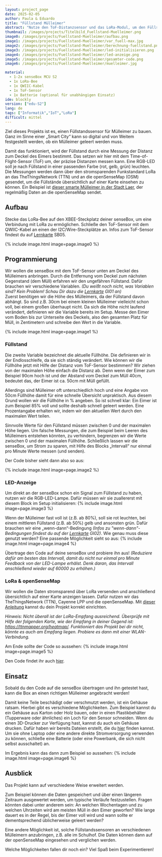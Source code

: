```yaml
---
layout: project_page
date: 2025-02-05
author: Paula & Eduardo
title: "Füllstand Mülleimer"
abstract: "Nutze den ToF-Distanzsensor und das LoRa-Modul, um den Füllstand eines Mülleimers aus der Ferne anzeigen zu lassen."
thumbnail: /images/projects/Titelbild_Fuellstand-Muelleimer.png
image0: /images/projects/Fuellstand-Muelleimer/aufbau.png
image1: /images/projects/Fuellstand-Muelleimer/var_fuell-max.jpg
image2: /images/projects/Fuellstand-Muelleimer/berechnung-fuellstand.png
image3: /images/projects/Fuellstand-Muelleimer/led-initialisieren.png
image4: /images/projects/Fuellstand-Muelleimer/led-anzeige.png
image5: /images/projects/Fuellstand-Muelleimer/gesamter-code.png
image6: /images/projects/Fuellstand-Muelleimer/muelleimer.jpg

material:
  - 1-2x senseBox MCU S2
  - 1x LoRa-Bee
  - 1x QWIIC-Kabel
  - 1x ToF-Sensor
  - 1x Batterie (optional für unabhängigen Einsatz)
ide: blockly
version: ["edu-S2"]
lang: de
tags: ["Informatik","IoT","LoRa"]
difficult: mittel
---
```


Ziel dieses Projekts ist es, einen Füllstandssensor für Mülleimer zu bauen. Ganz im Sinne einer „Smart City“ kann so digital und von Weitem festgestellt werden, ob ein Mülleimer geleert werden muss.

Damit das funktioniert, wird der Füllstand durch eine Messung der Distanz zum Deckel des Eimers bestimmt. Das setzen wir hier mit dem Time-of-Flight-Sensor (ToF) um, der präzise Distanzen messen kann. Eine RGB-LED soll je nach Füllstand in einer passenden Farbe (rot, gelb, grün) leuchten.
Die Messungen werden dann über den stromsparenden Funkstandard LoRa an das TheThingsNetwork (TTN) und  an die openSenseMap (OSM) gesendet, um die Füllstände übersichtlich auf einer Karte einsehen zu können. Ein Beispiel ist [dieser smarte Mülleimer in der Stadt Laer](https://opensensemap.org/explore/65f9865dad2eb20007aad333), der regelmäßig Daten an die openSenseMap sendet.

## Aufbau

Stecke das LoRa-Bee auf den XBEE-Steckplatz deiner senseBox, um eine Verbindung mit LoRa zu ermöglichen. Schließe den ToF-Sensor mit dem QWIIC-Kabel an einen der I2C/Wire-Steckplätze an. Infos zum ToF-Sensor findest du auf [Lernkarte](https://sensebox.de/de/lernkarten-s2) SB05.

{% include image.html image=page.image0 %}


## Programmierung

Wir wollen die senseBox mit dem ToF-Sensor unten am Deckel des Mülleimers anbringen. Durch die Entfernung vom Deckel zum nächsten Gegenstand (dem Müll) erfahren wir den ungefähren Füllstand.
Dafür brauchen wir verschiedene Variablen. *(Du weißt noch nicht, was Variablen sind? Kein Problem! Schau Dir dazu die [Lernkarte](https://sensebox.de/de/lernkarten-s2) GI01 an)*  
Zuerst benötigen wir die Höhe des Mülleimers, da der Füllstand davon abhängt. So sind z.B. 30cm bei einem kleinen Mülleimer vielleicht schon voll, bei einem großen überhaupt nicht. Da sich die Höhe nicht laufend verändert, definieren wir die Variable bereits im Setup. Messe den Eimer vom Boden bis zur Unterseite des Deckels, also den gesamten Platz für Müll, in Zentimetern und schreibe den Wert in die Variable.

{% include image.html image=page.image1 %}


### Füllstand

Die zweite Variable bezeichnet die aktuelle Füllhöhe. Die definieren wir in der Endlosschleife, da sie sich ständig verändert. Wie können wir die Füllhöhe jetzt mit Hilfe der Distanz vom ToF-Sensor bestimmen? Wir ziehen von der maximalen Höhe einfach die Distanz ab. Denn wenn der Eimer zum Beispiel 90cm hoch ist und der Abstand vom Deckel zum Müll 40cm, bedeutet das, der Eimer ist ca. 50cm mit Müll gefüllt.

Allerdings sind Mülleimer oft unterschiedlich hoch und eine Angabe von 50cm Füllhöhe damit für eine schnelle Übersicht unpraktisch. Aus diesem Grund wollen wir die Füllhöhe in % angeben. So ist schnell klar: Ein Eimer ist zum Beispiel 85% voll und sollte deshalb schnell geleert werden. Eine Prozentangabe erhalten wir, indem wir den aktuellen Wert durch den maximalen Wert teilen.

Sinnvolle Werte für den Füllstand müssen zwischen 0 und der maximalen Höhe liegen. Um falsche Messungen, die zum Beispiel beim Leeren des Mülleimers entstehen könnten, zu verhindern, begrenzen wir die Werte zwischen 0 und der maximalen Füllhöhe. Schließlich lassen wir die senseBox, um Strom zu sparen, mit Hilfe des Blocks „Intervall“ nur einmal pro Minute Werte messen (und senden).

Der Code bisher sieht dann also so aus:

{% include image.html image=page.image2 %}


### LED-Anzeige

Um direkt an der senseBox schon ein Signal zum Füllstand zu haben, nutzen wir die RGB-LED-Lampe. Dafür müssen wir sie zuallererst mit diesem Block im Setup initialisieren:
{% include image.html image=page.image3 %}

Wenn der Mülleimer fast voll ist (z.B. ab 80%), soll sie rot leuchten, bei einem mittleren Füllstand (z.B. ab 50%) gelb und ansonsten grün. Dafür brauchen wir eine „wenn-dann“-Bedingung *(Infos zu "wenn-dann"-Bedingungen findest du auf der [Lernkarte](https://sensebox.de/de/lernkarten-s2) GI02)*. Wie genau muss diese genutzt werden? Eine passende Möglichkeit sieht so aus:
{% include image.html image=page.image4 %}

Übertrage den Code auf deine senseBox und probiere ihn aus! *(Reduziere dafür am besten das Intervall, damit du nicht nur einmal pro Minute Feedback von der LED-Lampe erhälst. Denk daran, das Intervall anschließend wieder auf 60000 zu erhöhen.)*


### LoRa & openSenseMap

Wir wollen die Daten stromsparend über LoRa versenden und anschließend übersichtlich auf einer Karte anzeigen lassen. Dafür nutzen wir das TheThingsNetwork (TTN), Cayenne LPP und die openSenseMap. Mit [dieser Anleitung](https://sensebox.de/projects/de/2021-02-19-ttnv3) kannst du dein Projekt korrekt einrichten.

*Hinweis: Nicht überall ist der LoRa-Empfang ausreichend. Überprüfe  mit Hilfe der folgenden Karte, wie der Empfang in deiner Gegend ist: https://ttnmapper.org/heatmap/. Funktioniert das Projekt bei dir nicht, könnte es auch am Empfang liegen. Probiere es dann mit einer WLAN-Verbindung.*

Am Ende sollte der Code so aussehen:
{% include image.html image=page.image5 %}

Den Code findet ihr auch [hier](https://blockly.sensebox.de/gallery/67a3389236ebaf001930681d).


## Einsatz

Sobald du den Code auf die senseBox übertragen und ihn getestet hast, kann die Box an einen richtigen Mülleimer angebracht werden!

Damit keine Teile beschädigt oder verschmutzt werden, ist ein Gehäuse ratsam. Hierbei gibt es verschiedene Möglichkeiten. Zum Beispiel kannst du ein Gehäuse aus Karton oder Holz bauen, oder in einen Plastikbehälter (Tupperware oder ähnliches) ein Loch für den Sensor schneiden. Wenn du einen 3D-Drucker zur Verfügung hast, kannst du auch ein Gehäuse drucken. Dafür haben wir bereits Dateien erstellt, die du [hier](https://cloud.reedu.de/s/mbK5SPRZ2CzipFS) finden kannst.
Um sie ohne Laptop oder eine andere direkte Stromversorgung verwenden zu können, schließe eine Batterie (oder eine Powerbank, die sich nicht selbst ausschaltet) an.  

Im Ergebnis kann das dann zum Beispiel so aussehen:
{% include image.html image=page.image6 %}


## Ausblick

Das Projekt kann auf verschiedene Weise erweitert werden. 

Zum Beispiel können die Daten gespeichert und über einen längeren Zeitraum ausgewertet werden, um typische Verläufe festzustellen. Fragen könnten dabei unter anderem sein: An welchen Wochentagen und zu welchen Uhrzeiten wird am meisten Müll in den Eimer geworfen? Wie lange dauert es in der Regel, bis der Eimer voll wird und wann sollte er dementsprechend üblicherweise geleert werden?

Eine andere Möglichkeit ist, solche Füllstandssensoren an verschiedenen Mülleimern anzubringen, z.B. alle im Schulhof. Die Daten können dann auf der openSenseMap eingesehen und verglichen werden.

Welche Möglichkeiten fallen dir noch ein? Viel Spaß beim Experimentieren!